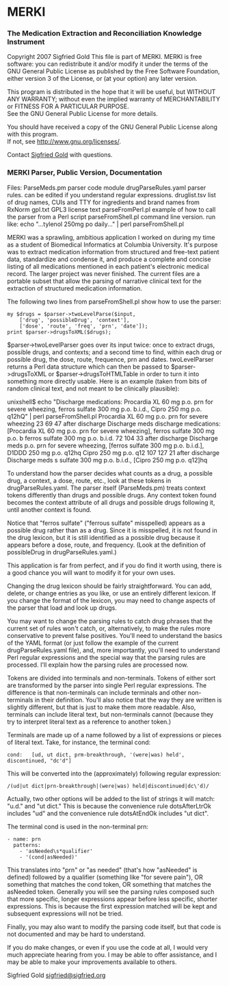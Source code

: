 MERKI 
=====
### The Medication Extraction and Reconciliation Knowledge Instrument

Copyright 2007 Sigfried Gold
This file is part of MERKI.  MERKI is free software: you can redistribute it and/or modify it 
under the terms of the GNU General Public License as published by the Free Software Foundation, 
either version 3 of the License, or (at your option) any later version.

This program is distributed in the hope that it will be useful, but WITHOUT ANY WARRANTY; 
without even the implied warranty of MERCHANTABILITY or FITNESS FOR A PARTICULAR PURPOSE.  
See the GNU General Public License for more details.

You should have received a copy of the GNU General Public License along with this program.  
If not, see <http://www.gnu.org/licenses/>.

Contact [Sigfried Gold](http://sigfried.org) with questions.

### MERKI Parser, Public Version, Documentation

Files:
    ParseMeds.pm            parser code module
    drugParseRules.yaml     parser rules.  can be edited if you understand regular expressions.
    druglist.tsv            list of drug names, CUIs and TTY for ingredients and brand names from RxNorm
    gpl.txt                 GPL3 license text
    parseFromPerl.pl        example of how to call the parser from a Perl script
    parseFromShell.pl       command line version.  run like:
                                echo "...tylenol 250mg po daily..." | perl parseFromShell.pl

MERKI was a sprawling, ambitious application I worked on during my time
as a student of Biomedical Informatics at Columbia University.  It's
purpose was to extract medication information from structured and
free-text patient data, standardize and condense it, and produce a
complete and concise listing of all medications mentioned in each
patient's electronic medical record.  The larger project was never
finished.  The current files are a portable subset that allow the
parsing of narrative clinical text for the extraction of structured
medication information.

The following two lines from parseFromShell.pl show how to use the
parser:

    my $drugs = $parser->twoLevelParse($input, 
        ['drug', 'possibleDrug', 'context'], 
        ['dose', 'route', 'freq', 'prn', 'date']);	
    print $parser->drugsToXML($drugs);

$parser->twoLevelParser goes over its input twice: once to extract
drugs, possible drugs, and contexts; and a second time to find, within
each drug or possible drug, the dose, route, frequence, prn and dates.
twoLevelParser returns a Perl data structure which can then be passed
to $parser->drugsToXML or $parser->drugsToHTMLTable in order to turn
it into something more directly usable.  Here is an example (taken from
bits of random clinical text, and not meant to be clinically plausible):

unixshell$ echo "Discharge medications: Procardia XL 60 mg p.o. prn for severe wheezing, ferros sulfate 300 mg p.o. b.i.d., Cipro 250 mg p.o. q12hQ" | perl parseFromShell.pl
<drugs>
    <drug>
        <drugName>Procardia XL</drugName>
        <dose>60 mg</dose>
        <route>p.o.</route>
        <prn>prn for severe wheezing</prn>
        <startChar>23</startChar>
        <endChar>69</endChar>
        <textLength>47</textLength>
        <when>after discharge</when>
        <context>Discharge meds</context>
        <surroundingText>discharge medications: [Procardia XL 60 mg p.o. prn for severe wheezing], ferros sulfate 300 mg p.o. b</surroundingText>
    </drug>
    <possibleDrug>
        <drugName>ferros sulfate </drugName>
        <dose>300 mg</dose>
        <route>p.o.</route>
        <freq>b.i.d.</freq>
        <startChar>72</startChar>
        <endChar>104</endChar>
        <textLength>33</textLength>
        <when>after discharge</when>
        <context>Discharge meds</context>
        <surroundingText>p.o. prn for severe wheezing, [ferros sulfate 300 mg p.o. b.i.d.], D1DDD 250 mg p.o. q12hq</surroundingText>
    </possibleDrug>
    <drug>
        <drugName>Cipro</drugName>
        <dose>250 mg</dose>
        <route>p.o.</route>
        <freq>q12</freq>
        <startChar>107</startChar>
        <endChar>127</endChar>
        <textLength>21</textLength>
        <when>after discharge</when>
        <context>Discharge meds</context>
        <surroundingText>s sulfate 300 mg p.o. b.i.d., [Cipro 250 mg p.o. q12]hq</surroundingText>
    </drug>
</drugs>

To understand how the parser decides what counts as a drug, a possible
drug, a context, a dose, route, etc., look at these tokens in
drugParseRules.yaml.  The parser itself (ParseMeds.pm) treats context
tokens differently than drugs and possible drugs.  Any context token
found becomes  the context attribute of all drugs and possible drugs
following it, until another context is found.

Notice that "ferros sulfate" ("ferrous sulfate" misspelled) appears as
a possible drug rather than as a drug.  Since it is misspelled, it is
not found in the drug lexicon, but it is still identified as a possible
drug because it appears before a dose, route, and frequency.  (Look at
the definition of possibleDrug in drugParseRules.yaml.)

This application is far from perfect, and if you do find it worth using,
there is a good chance you will want to modify it for your own uses.

Changing the drug lexicon should be fairly straightforward.  You can
add, delete, or change entries as you like, or use an entirely different
lexicon.  If you change the format of the lexicon, you may need to
change aspects of the parser that load and look up drugs.

You may want to change the parsing rules to catch drug phrases that the
current set of rules won't catch, or, alternatively, to make the rules
more conservative to prevent false positives.  You'll need to understand
the basics of the YAML format (or just follow the example of the current
drugParseRules.yaml file), and, more importantly, you'll need to
understand Perl regular expressions and the special way that the parsing
rules are processed.  I'll explain how the parsing rules are processed
now.

Tokens are divided into terminals and non-terminals.  Tokens of either
sort are transformed by the parser into single Perl regular expressions.
The difference is that non-terminals can include terminals and other
non-terminals in their definition.  You'll also notice that the way they
are written is slightly different, but that is just to make them more
readable.  Also, terminals can include literal text, but non-terminals
cannot (because they try to interpret literal text as a reference to
another token.)

Terminals are made up of a name followed by a list of expressions or
pieces of literal text.  Take, for instance, the terminal cond:

    cond:   [ud, ut dict, prm-breakthrough, '(were|was) held', discontinued, "dc'd"]

This will be converted into the (approximately) following regular expression:

    /(ud|ut dict|prn-breakthrough|(were|was) held|discontinued|dc\'d)/

Actually, two other options will be added to the list of strings it will
match: "u\.d\." and "ut dict\."  This is because the convenience rule
dotsAfterLtrOk includes "ud" and the convenience rule dotsAtEndOk
includes "ut dict".

The terminal cond is used in the non-terminal prn:

    - name: prn
      patterns:
        - 'asNeeded\s*qualifier'
        - '(cond|asNeeded)'

This translates into "prn" or "as needed" (that's how "asNeeded" is
defined) followed by a qualifier (something like "for severe pain"), OR
something that matches the cond token, OR something that matches the
asNeeded token.  Generally you will see the parsing rules composed
such that more specific, longer expressions appear before less specific,
shorter expressions.  This is because the first expression matched will
be kept and subsequent expressions will not be tried.

Finally, you may also want to modify the parsing code itself, but that
code is not documented and may be hard to understand.

If you do make changes, or even if you use the code at all, I would very
much appreciate hearing from you.  I may be able to offer assistance,
and I may be able to make your improvements available to others.

Sigfried Gold
sigfried@sigfried.org
